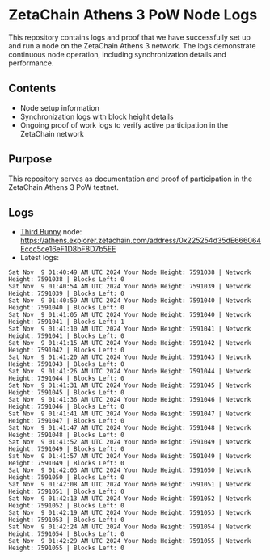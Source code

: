 # ZetaChain Athens 3 PoW Node Logs
This repository contains logs and proof that we have successfully set up and run a node on the ZetaChain Athens 3 network. The logs demonstrate continuous node operation, including synchronization details and performance.

## Contents
- Node setup information
- Synchronization logs with block height details
- Ongoing proof of work logs to verify active participation in the ZetaChain network

## Purpose
This repository serves as documentation and proof of participation in the ZetaChain Athens 3 PoW testnet.

## Logs

- [Third Bunny](https://thirdbunny.xyz/) node: https://athens.explorer.zetachain.com/address/0x225254d35dE666064Eccc5ce16eF1D8bF8D7b5EE
- Latest logs:
```
Sat Nov  9 01:40:49 AM UTC 2024 Your Node Height: 7591038 | Network Height: 7591038 | Blocks Left: 0
Sat Nov  9 01:40:54 AM UTC 2024 Your Node Height: 7591039 | Network Height: 7591039 | Blocks Left: 0
Sat Nov  9 01:40:59 AM UTC 2024 Your Node Height: 7591040 | Network Height: 7591040 | Blocks Left: 0
Sat Nov  9 01:41:05 AM UTC 2024 Your Node Height: 7591040 | Network Height: 7591041 | Blocks Left: 1
Sat Nov  9 01:41:10 AM UTC 2024 Your Node Height: 7591041 | Network Height: 7591041 | Blocks Left: 0
Sat Nov  9 01:41:15 AM UTC 2024 Your Node Height: 7591042 | Network Height: 7591042 | Blocks Left: 0
Sat Nov  9 01:41:20 AM UTC 2024 Your Node Height: 7591043 | Network Height: 7591043 | Blocks Left: 0
Sat Nov  9 01:41:26 AM UTC 2024 Your Node Height: 7591044 | Network Height: 7591044 | Blocks Left: 0
Sat Nov  9 01:41:31 AM UTC 2024 Your Node Height: 7591045 | Network Height: 7591045 | Blocks Left: 0
Sat Nov  9 01:41:36 AM UTC 2024 Your Node Height: 7591046 | Network Height: 7591046 | Blocks Left: 0
Sat Nov  9 01:41:41 AM UTC 2024 Your Node Height: 7591047 | Network Height: 7591047 | Blocks Left: 0
Sat Nov  9 01:41:47 AM UTC 2024 Your Node Height: 7591048 | Network Height: 7591048 | Blocks Left: 0
Sat Nov  9 01:41:52 AM UTC 2024 Your Node Height: 7591049 | Network Height: 7591049 | Blocks Left: 0
Sat Nov  9 01:41:57 AM UTC 2024 Your Node Height: 7591049 | Network Height: 7591049 | Blocks Left: 0
Sat Nov  9 01:42:03 AM UTC 2024 Your Node Height: 7591050 | Network Height: 7591050 | Blocks Left: 0
Sat Nov  9 01:42:08 AM UTC 2024 Your Node Height: 7591051 | Network Height: 7591051 | Blocks Left: 0
Sat Nov  9 01:42:13 AM UTC 2024 Your Node Height: 7591052 | Network Height: 7591052 | Blocks Left: 0
Sat Nov  9 01:42:19 AM UTC 2024 Your Node Height: 7591053 | Network Height: 7591053 | Blocks Left: 0
Sat Nov  9 01:42:24 AM UTC 2024 Your Node Height: 7591054 | Network Height: 7591054 | Blocks Left: 0
Sat Nov  9 01:42:29 AM UTC 2024 Your Node Height: 7591055 | Network Height: 7591055 | Blocks Left: 0
```
